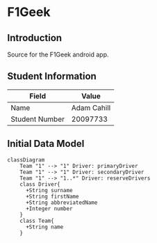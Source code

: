 # F1Geek

## Introduction

Source for the F1Geek android app.

## Student Information

| Field          | Value       |
|----------------|-------------|
| Name           | Adam Cahill |
| Student Number | 20097733    |

## Initial Data Model

```mermaid
classDiagram
    Team "1" --> "1" Driver: primaryDriver
    Team "1" --> "1" Driver: secondaryDriver
    Team "1" --> "1..*" Driver: reserveDrivers
    class Driver{
      +String surname
      +String firstName
      +String abbreviatedName
      +Integer number
    }
    class Team{
      +String name
    }
```